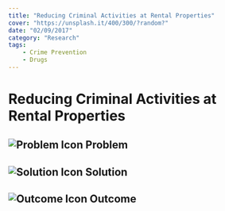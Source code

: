 ```yaml
---
title: "Reducing Criminal Activities at Rental Properties"
cover: "https://unsplash.it/400/300/?random?"
date: "02/09/2017"
category: "Research"
tags:
    - Crime Prevention
    - Drugs
---
```


# Reducing Criminal Activities at Rental Properties

## ![Problem Icon](https://github.com/google/material-design-icons/raw/master/alert/1x_web/ic_error_outline_black_48dp.png "Problem") Problem

## ![Solution Icon](https://github.com/google/material-design-icons/raw/master/action/1x_web/ic_lightbulb_outline_black_48dp.png "Solution") Solution

## ![Outcome Icon](https://github.com/google/material-design-icons/raw/master/action/1x_web/ic_view_list_black_48dp.png "Outcome") Outcome


